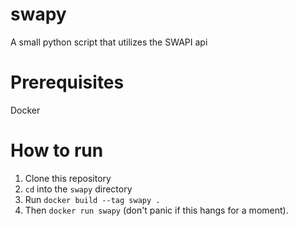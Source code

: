 # swapy
A small python script that utilizes the SWAPI api

# Prerequisites
Docker

# How to run
1. Clone this repository
2. `cd` into the `swapy` directory
3. Run `docker build --tag swapy .`
4. Then `docker run swapy` (don't panic if this hangs for a moment).
